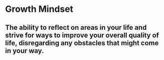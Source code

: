  # Growth Mindset

  ## The ability to reflect on areas in your life and strive for ways to improve your overall quality of life, disregarding any obstacles that might come in your way. 